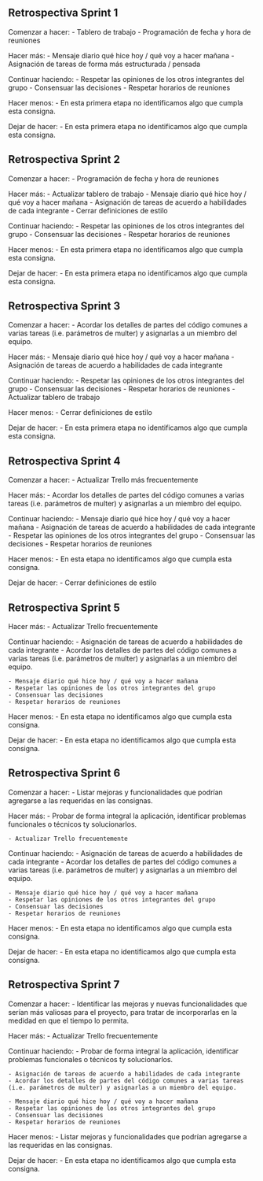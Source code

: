 Retrospectiva Sprint 1
----------------------
Comenzar a hacer:
    - Tablero de trabajo
    - Programación de fecha y hora de reuniones

Hacer más:
    - Mensaje diario qué hice hoy / qué voy a hacer mañana
    - Asignación de tareas de forma más estructurada / pensada

Continuar haciendo:
    - Respetar las opiniones de los otros integrantes del grupo
    - Consensuar las decisiones
    - Respetar horarios de reuniones 

Hacer menos:
    - En esta primera etapa no identificamos algo que cumpla esta consigna.

Dejar de hacer:
    - En esta primera etapa no identificamos algo que cumpla esta consigna.


Retrospectiva Sprint 2
----------------------
Comenzar a hacer:
    - Programación de fecha y hora de reuniones

Hacer más:
    - Actualizar tablero de trabajo
    - Mensaje diario qué hice hoy / qué voy a hacer mañana
    - Asignación de tareas de acuerdo a habilidades de cada integrante
    - Cerrar definiciones de estilo

Continuar haciendo:
    - Respetar las opiniones de los otros integrantes del grupo
    - Consensuar las decisiones
    - Respetar horarios de reuniones 

Hacer menos:
    - En esta primera etapa no identificamos algo que cumpla esta consigna.    

Dejar de hacer:
    - En esta primera etapa no identificamos algo que cumpla esta consigna.
    


Retrospectiva Sprint 3
----------------------
Comenzar a hacer:
    - Acordar los detalles de partes del código comunes a varias tareas (i.e. parámetros de multer) y asignarlas a un miembro del equipo.

Hacer más:
    - Mensaje diario qué hice hoy / qué voy a hacer mañana
    - Asignación de tareas de acuerdo a habilidades de cada integrante
    
Continuar haciendo:
    - Respetar las opiniones de los otros integrantes del grupo
    - Consensuar las decisiones
    - Respetar horarios de reuniones 
    - Actualizar tablero de trabajo
    
Hacer menos:
    - Cerrar definiciones de estilo

Dejar de hacer:
    - En esta primera etapa no identificamos algo que cumpla esta consigna.



Retrospectiva Sprint 4
----------------------
Comenzar a hacer:
    - Actualizar Trello más frecuentemente

Hacer más:
    - Acordar los detalles de partes del código comunes a varias tareas (i.e. parámetros de multer) y asignarlas a un miembro del equipo.
    
    
Continuar haciendo:
    - Mensaje diario qué hice hoy / qué voy a hacer mañana
    - Asignación de tareas de acuerdo a habilidades de cada integrante
    - Respetar las opiniones de los otros integrantes del grupo
    - Consensuar las decisiones
    - Respetar horarios de reuniones 

    
Hacer menos:
    - En esta etapa no identificamos algo que cumpla esta consigna.


Dejar de hacer:
    - Cerrar definiciones de estilo


Retrospectiva Sprint 5
----------------------
Hacer más:
    - Actualizar Trello frecuentemente
    
    
Continuar haciendo:
    - Asignación de tareas de acuerdo a habilidades de cada integrante
    - Acordar los detalles de partes del código comunes a varias tareas (i.e. parámetros de multer) y asignarlas a un miembro del equipo.

    - Mensaje diario qué hice hoy / qué voy a hacer mañana
    - Respetar las opiniones de los otros integrantes del grupo
    - Consensuar las decisiones
    - Respetar horarios de reuniones 

    
Hacer menos:
    - En esta etapa no identificamos algo que cumpla esta consigna.


Dejar de hacer:
    - En esta etapa no identificamos algo que cumpla esta consigna.



Retrospectiva Sprint 6
----------------------
Comenzar a hacer:
    - Listar mejoras y funcionalidades que podrían agregarse a las requeridas en las consignas.


Hacer más:
    - Probar de forma integral la aplicación, identificar problemas funcionales o técnicos ty solucionarlos.

    - Actualizar Trello frecuentemente
  
    
Continuar haciendo:
    - Asignación de tareas de acuerdo a habilidades de cada integrante
    - Acordar los detalles de partes del código comunes a varias tareas (i.e. parámetros de multer) y asignarlas a un miembro del equipo.

    - Mensaje diario qué hice hoy / qué voy a hacer mañana
    - Respetar las opiniones de los otros integrantes del grupo
    - Consensuar las decisiones
    - Respetar horarios de reuniones 

    
Hacer menos:
    - En esta etapa no identificamos algo que cumpla esta consigna.


Dejar de hacer:
    - En esta etapa no identificamos algo que cumpla esta consigna.



Retrospectiva Sprint 7
----------------------
Comenzar a hacer:
    - Identificar las mejoras y nuevas funcionalidades que serían más valiosas para el proyecto, para tratar de incorporarlas en la medidad en que el tiempo lo permita.


Hacer más:
    - Actualizar Trello frecuentemente
  
    
Continuar haciendo:
    - Probar de forma integral la aplicación, identificar problemas funcionales o técnicos ty solucionarlos.

    - Asignación de tareas de acuerdo a habilidades de cada integrante
    - Acordar los detalles de partes del código comunes a varias tareas (i.e. parámetros de multer) y asignarlas a un miembro del equipo.

    - Mensaje diario qué hice hoy / qué voy a hacer mañana
    - Respetar las opiniones de los otros integrantes del grupo
    - Consensuar las decisiones
    - Respetar horarios de reuniones 

    
Hacer menos:
    - Listar mejoras y funcionalidades que podrían agregarse a las requeridas en las consignas.


Dejar de hacer:
    - En esta etapa no identificamos algo que cumpla esta consigna.
